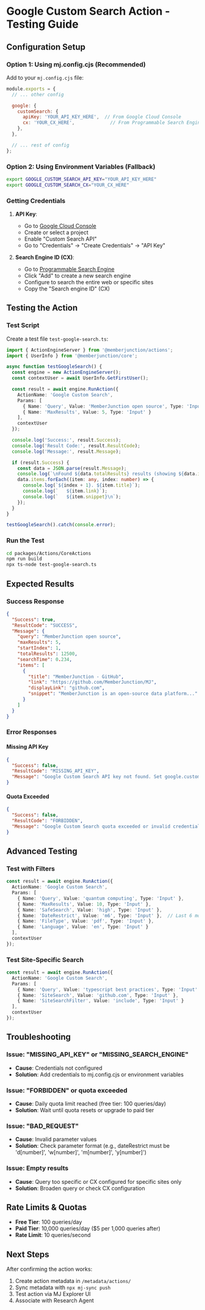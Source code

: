 # Google Custom Search Action - Testing Guide

## Configuration Setup

### Option 1: Using mj.config.cjs (Recommended)

Add to your `mj.config.cjs` file:

```javascript
module.exports = {
  // ... other config

  google: {
    customSearch: {
      apiKey: 'YOUR_API_KEY_HERE',  // From Google Cloud Console
      cx: 'YOUR_CX_HERE',             // From Programmable Search Engine
    },
  },

  // ... rest of config
};
```

### Option 2: Using Environment Variables (Fallback)

```bash
export GOOGLE_CUSTOM_SEARCH_API_KEY="YOUR_API_KEY_HERE"
export GOOGLE_CUSTOM_SEARCH_CX="YOUR_CX_HERE"
```

### Getting Credentials

1. **API Key**:
   - Go to [Google Cloud Console](https://console.cloud.google.com)
   - Create or select a project
   - Enable "Custom Search API"
   - Go to "Credentials" → "Create Credentials" → "API Key"

2. **Search Engine ID (CX)**:
   - Go to [Programmable Search Engine](https://programmablesearchengine.google.com/)
   - Click "Add" to create a new search engine
   - Configure to search the entire web or specific sites
   - Copy the "Search engine ID" (CX)

## Testing the Action

### Test Script

Create a test file `test-google-search.ts`:

```typescript
import { ActionEngineServer } from '@memberjunction/actions';
import { UserInfo } from '@memberjunction/core';

async function testGoogleSearch() {
  const engine = new ActionEngineServer();
  const contextUser = await UserInfo.GetFirstUser();

  const result = await engine.RunAction({
    ActionName: 'Google Custom Search',
    Params: [
      { Name: 'Query', Value: 'MemberJunction open source', Type: 'Input' },
      { Name: 'MaxResults', Value: 5, Type: 'Input' }
    ],
    contextUser
  });

  console.log('Success:', result.Success);
  console.log('Result Code:', result.ResultCode);
  console.log('Message:', result.Message);

  if (result.Success) {
    const data = JSON.parse(result.Message);
    console.log(`\nFound ${data.totalResults} results (showing ${data.items.length}):\n`);
    data.items.forEach((item: any, index: number) => {
      console.log(`${index + 1}. ${item.title}`);
      console.log(`   ${item.link}`);
      console.log(`   ${item.snippet}\n`);
    });
  }
}

testGoogleSearch().catch(console.error);
```

### Run the Test

```bash
cd packages/Actions/CoreActions
npm run build
npx ts-node test-google-search.ts
```

## Expected Results

### Success Response

```json
{
  "Success": true,
  "ResultCode": "SUCCESS",
  "Message": {
    "query": "MemberJunction open source",
    "maxResults": 5,
    "startIndex": 1,
    "totalResults": 12500,
    "searchTime": 0.234,
    "items": [
      {
        "title": "MemberJunction - GitHub",
        "link": "https://github.com/MemberJunction/MJ",
        "displayLink": "github.com",
        "snippet": "MemberJunction is an open-source data platform..."
      }
    ]
  }
}
```

### Error Responses

#### Missing API Key
```json
{
  "Success": false,
  "ResultCode": "MISSING_API_KEY",
  "Message": "Google Custom Search API key not found. Set google.customSearch.apiKey in mj.config.cjs or GOOGLE_CUSTOM_SEARCH_API_KEY environment variable"
}
```

#### Quota Exceeded
```json
{
  "Success": false,
  "ResultCode": "FORBIDDEN",
  "Message": "Google Custom Search quota exceeded or invalid credentials: Quota exceeded for quota metric 'Queries' and limit 'Queries per day' of service 'customsearch.googleapis.com'"
}
```

## Advanced Testing

### Test with Filters

```typescript
const result = await engine.RunAction({
  ActionName: 'Google Custom Search',
  Params: [
    { Name: 'Query', Value: 'quantum computing', Type: 'Input' },
    { Name: 'MaxResults', Value: 10, Type: 'Input' },
    { Name: 'SafeSearch', Value: 'high', Type: 'Input' },
    { Name: 'DateRestrict', Value: 'm6', Type: 'Input' },  // Last 6 months
    { Name: 'FileType', Value: 'pdf', Type: 'Input' },
    { Name: 'Language', Value: 'en', Type: 'Input' }
  ],
  contextUser
});
```

### Test Site-Specific Search

```typescript
const result = await engine.RunAction({
  ActionName: 'Google Custom Search',
  Params: [
    { Name: 'Query', Value: 'typescript best practices', Type: 'Input' },
    { Name: 'SiteSearch', Value: 'github.com', Type: 'Input' },
    { Name: 'SiteSearchFilter', Value: 'include', Type: 'Input' }
  ],
  contextUser
});
```

## Troubleshooting

### Issue: "MISSING_API_KEY" or "MISSING_SEARCH_ENGINE"
- **Cause**: Credentials not configured
- **Solution**: Add credentials to mj.config.cjs or environment variables

### Issue: "FORBIDDEN" or quota exceeded
- **Cause**: Daily quota limit reached (free tier: 100 queries/day)
- **Solution**: Wait until quota resets or upgrade to paid tier

### Issue: "BAD_REQUEST"
- **Cause**: Invalid parameter values
- **Solution**: Check parameter format (e.g., dateRestrict must be 'd[number]', 'w[number]', 'm[number]', 'y[number]')

### Issue: Empty results
- **Cause**: Query too specific or CX configured for specific sites only
- **Solution**: Broaden query or check CX configuration

## Rate Limits & Quotas

- **Free Tier**: 100 queries/day
- **Paid Tier**: 10,000 queries/day ($5 per 1,000 queries after)
- **Rate Limit**: 10 queries/second

## Next Steps

After confirming the action works:
1. Create action metadata in `/metadata/actions/`
2. Sync metadata with `npx mj-sync push`
3. Test action via MJ Explorer UI
4. Associate with Research Agent

